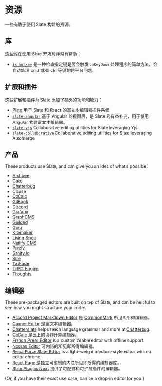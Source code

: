 # 资源

一些有助于使用 Slate 构建的资源。

## 库

这些库在使用 Slate 开发时非常有帮助：

- [`is-hotkey`](https://github.com/ianstormtaylor/is-hotkey) 是一种检查指定键是否会触发 `onKeyDown` 处理程序的简单方法，会自动处理 cmd 或者 ctrl 等键的跨平台问题。

## 扩展和插件

这些扩展和插件为 Slate 添加了额外的功能和能力：

- [Plate](https://github.com/udecode/plate) 用于 Slate 和 React 的富文本编辑器插件系统
- [`slate-angular`](https://github.com/worktile/slate-angular) 基于 Angular 的视图层，是 Slate 的有益补充，用于使用 Angular 构建富文本编辑器。
- [`slate-yjs`](https://github.com/BitPhinix/slate-yjs/) Collaborative editing utilities for Slate leveraging Yjs
- [`slate-collaborative`](https://github.com/cudr/slate-collaborative) Collaborative editing utilities for Slate leveraging Automerge

## 产品

These products use Slate, and can give you an idea of what's possible:

- [Archbee](https://archbee.io/)
- [Cake](https://www.cake.co/)
- [Chatterbug](https://chatterbug.com/)
- [Clause](https://clause.io/)
- [CoCalc](https://cocalc.com/)
- [GitBook](https://www.gitbook.com/)
- [Discord](https://discord.com/)
- [Grafana](https://grafana.com/)
- [GraphCMS](https://graphcms.com/)
- [Guilded](https://www.guilded.gg/)
- [Guru](https://www.getguru.com/)
- [Kitemaker](https://kitemaker.co/)
- [Living Spec](https://livingspec.com/)
- [Netlify CMS](https://www.netlifycms.org/)
- [Prezly](https://www.prezly.com/)
- [Sanity.io](https://www.sanity.io/)
- [Slite](https://slite.com/)
- [Taskade](https://www.taskade.com/)
- [TRPG Engine](https://trpg.moonrailgun.com/)
- [Thoughts](https://thoughts.teambition.com/)

## 编辑器

These pre-packaged editors are built on top of Slate, and can be helpful to see how you might structure your code:

- [Accord Project Markdown Editor](https://github.com/accordproject/web-components) 是 [CommonMark](https://commonmark.org/) 所见即所得编辑器。
- [Canner Editor](https://github.com/Canner/canner-slate-editor) 是富文本编辑器。
- [Chatterslate](https://github.com/chatterbugapp/chatterslate) helps teach language grammar and more at [Chatterbug](https://chatterbug.com).
- [CoCalc](https://github.com/sagemathinc/cocalc/) 是云上的协作计算编辑器。
- [French Press Editor](https://github.com/roast-cms/french-press-editor) is a customizeable editor with offline support.
- [Nossas Editor](http://slate-editor.bonde.org/) 可内嵌的所见即所得编辑器。
- [React Force Slate Editor](https://github.com/nareshbhatia/react-force/tree/master/packages/slate-editor) is a light-weight medium-style editor with no editor chrome.
- [React Page](https://github.com/react-page/react-page) 是独立可定制的内联所见即所得的编辑器库。
- [Slate Plugins Next](https://github.com/zbeyens/slate-plugins-next) 提供了可配置和可扩展插件的编辑器。

\(Or, if you have their exact use case, can be a drop-in editor for you.\)
